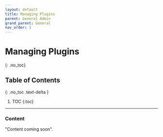 ```yaml
---
layout: default
title: Managing Plugins
parent: General Admin
grand_parent: General
nav_order: 3
---
```


# Managing Plugins
{: .no_toc}

## Table of Contents
{: .no_toc .text-delta }

1. TOC
{:toc}
---

### Content
"Content coming soon".